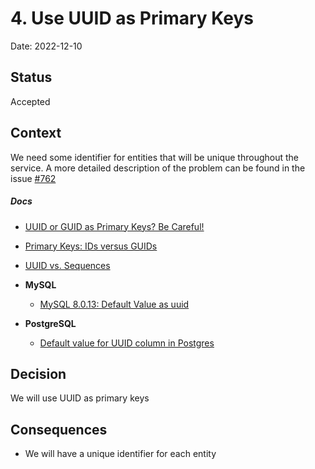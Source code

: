 # 4. Use UUID as Primary Keys

Date: 2022-12-10

## Status

Accepted

## Context

We need some identifier for entities that will be unique throughout the service.
A more detailed description of the problem can be found in the issue [#762](https://github.com/batazor/shortlink/issues/762)

##### Docs

- [UUID or GUID as Primary Keys? Be Careful!](https://tomharrisonjr.com/uuid-or-guid-as-primary-keys-be-careful-7b2aa3dcb439)
- [Primary Keys: IDs versus GUIDs](https://blog.codinghorror.com/primary-keys-ids-versus-guids/)
- [UUID vs. Sequences](https://blog.josephscott.org/2005/07/22/uuid-vs-sequences/)

- **MySQL**
    - [MySQL 8.0.13: Default Value as uuid](https://stackoverflow.com/questions/60462208/mysql-8-0-13-default-value-as-uuid-not-working)
- **PostgreSQL**
    - [Default value for UUID column in Postgres](https://dba.stackexchange.com/questions/122623)

## Decision

We will use UUID as primary keys

## Consequences

- We will have a unique identifier for each entity